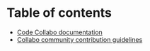# Table of contents

* [Code Collabo documentation](README.md)
* [Collabo community contribution guidelines](contributing.md)
